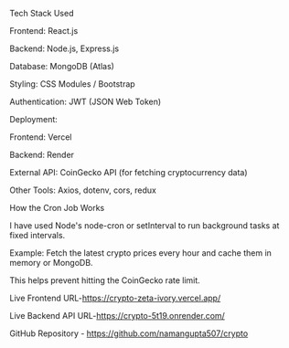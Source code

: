 Tech Stack Used

Frontend: React.js 

Backend: Node.js, Express.js

Database: MongoDB (Atlas)

Styling: CSS Modules / Bootstrap 

Authentication: JWT (JSON Web Token)

Deployment:

Frontend: Vercel

Backend: Render

External API: CoinGecko API (for fetching cryptocurrency data)

Other Tools: Axios, dotenv, cors, redux

How the Cron Job Works

I have used Node's node-cron or setInterval to run background tasks at fixed intervals.

Example: Fetch the latest crypto prices every hour and cache them in memory or MongoDB.

This helps prevent hitting the CoinGecko rate limit.


Live Frontend URL-https://crypto-zeta-ivory.vercel.app/

Live Backend API URL-https://crypto-5t19.onrender.com/

GitHub Repository - https://github.com/namangupta507/crypto